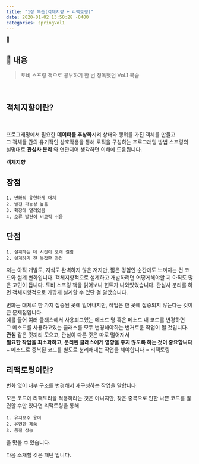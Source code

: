 ```yaml
---
title: "1장 복습(객체지향 + 리팩토링)"
date: 2020-01-02 13:50:28 -0400
categories: springVol1
---
```

📕

## 📄 내용
>토비 스프링 책으로 공부하기
한 번 정독했던 Vol.1 복습

<br>

## 객체지향이란?

<br>

프로그래밍에서 필요한 **데이터를 추상화**시켜 상태와 행위를 가진 객체를 만들고<br>
그 객체들 간의 유기적인 상호작용을 통해 로직을 구성하는 프로그래밍 방법
스프링의 설명대로 **관심사 분리** 와 연관지어 생각하면 이해에 도움됩니다.
<br>

**객체지향**

## 장점 

    1. 변화의 유연하게 대처
    2. 발전 가능성 높음
    3. 확장에 열려있음
    4. 오류 발견이 비교적 쉬움
    
## 단점
    
    1. 설계하는 데 시간이 오래 걸림
    2. 설계하기 전 복잡한 과정

 
저는 아직 개발도, 지식도 완벽하지 않은 저지만, 짧은 경험인 순간에도 느껴지는 건 코드와 설계 변화입니다.
객체지향적으로 설계하고 개발하려면 어떻게해야할 지 아직도 많은 고민이 듭니다.
토비 스프링 책을 읽어보니 힌트가 나와있었습니다. 관심사 분리를 하면 객체지향적으로 가깝게 설계할 수 있단 걸 알았습니다.

변화는 대체로 한 가지 집중된 곳에 일어나지만, 작업은 한 곳에 집중되지 않는다는 것이 큰 문제점입니다.
<br> 예를 들어 여러 클래스에서 사용되고있는 메소드 명 혹은 메소드 내 코드를 변경하면 <br>
그 메소드를 사용하고있는 클래스를 모두 변경해야하는 번거로운 작업이 될 것입니다.<br>
**관심** 같은 것끼리 모으고, 관심이 다른 것은 따로 떨어져서 <br>
**필요한 작업을 최소화하고, 분리된 클래스에게 영향을 주지 않도록 하는 것이 중요합니다**
<br> + 메소드로 중복된 코드를 별도로 분리해내는 작업을 해야합니다 = 리팩토링<br>

## 리팩토링이란?
변화 없이 내부 구조를 변경해서 재구성하는 작업을 말합니다

모든 코드에 리팩토리을 적용하라는 것은 아니지만, 잦은 중복으로 인한 나쁜 코드를 발견할 수만 있다면 리팩토링을 통해<br>

    1. 유지보수 용이
    2. 유연한 제품
    3. 품질 상승
을 맛볼 수 있습니다.

다음 소개할 것은 패턴 입니다.





